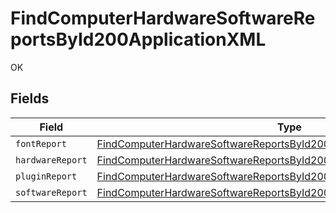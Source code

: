# FindComputerHardwareSoftwareReportsById200ApplicationXML

OK


## Fields

| Field                                                                                                                                                                       | Type                                                                                                                                                                        | Required                                                                                                                                                                    | Description                                                                                                                                                                 |
| --------------------------------------------------------------------------------------------------------------------------------------------------------------------------- | --------------------------------------------------------------------------------------------------------------------------------------------------------------------------- | --------------------------------------------------------------------------------------------------------------------------------------------------------------------------- | --------------------------------------------------------------------------------------------------------------------------------------------------------------------------- |
| `fontReport`                                                                                                                                                                | [FindComputerHardwareSoftwareReportsById200ApplicationXMLFontReport](../../models/operations/findcomputerhardwaresoftwarereportsbyid200applicationxmlfontreport.md)         | :heavy_minus_sign:                                                                                                                                                          | N/A                                                                                                                                                                         |
| `hardwareReport`                                                                                                                                                            | [FindComputerHardwareSoftwareReportsById200ApplicationXMLHardwareReport](../../models/operations/findcomputerhardwaresoftwarereportsbyid200applicationxmlhardwarereport.md) | :heavy_minus_sign:                                                                                                                                                          | N/A                                                                                                                                                                         |
| `pluginReport`                                                                                                                                                              | [FindComputerHardwareSoftwareReportsById200ApplicationXMLPluginReport](../../models/operations/findcomputerhardwaresoftwarereportsbyid200applicationxmlpluginreport.md)     | :heavy_minus_sign:                                                                                                                                                          | N/A                                                                                                                                                                         |
| `softwareReport`                                                                                                                                                            | [FindComputerHardwareSoftwareReportsById200ApplicationXMLSoftwareReport](../../models/operations/findcomputerhardwaresoftwarereportsbyid200applicationxmlsoftwarereport.md) | :heavy_minus_sign:                                                                                                                                                          | N/A                                                                                                                                                                         |